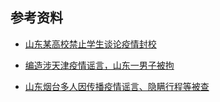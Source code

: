
## 参考资料

- [山东某高校禁止学生谈论疫情封校](https://twitter.com/SpeechFreedomCN/status/1503160518181376000?cxt=HHwWgMC-6d6hptwpAAAA)

- [编造涉天津疫情谣言，山东一男子被拘](https://www.sohu.com/a/517756452_571524)

- [山东烟台多人因传播疫情谣言、隐瞒行程等被查](https://news.cctv.com/2022/03/18/ARTIKItDJ7PVvgLNojQ47Cad220318.shtml)